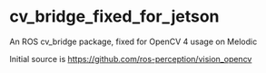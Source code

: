 # cv_bridge_fixed_for_jetson
An ROS cv_bridge package, fixed for OpenCV 4 usage on Melodic

Initial source is https://github.com/ros-perception/vision_opencv
